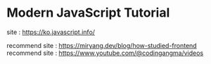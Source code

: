 # Modern JavaScript Tutorial
site : https://ko.javascript.info/

recommend site : https://miryang.dev/blog/how-studied-frontend
recommend site : https://www.youtube.com/@codingangma/videos

